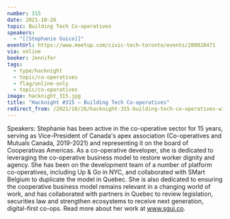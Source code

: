 ```yaml
---
number: 315
date: 2021-10-26
topic: Building Tech Co-operatives
speakers:
  - "[[Stephanie Guico]]"
eventUrl: https://www.meetup.com/civic-tech-toronto/events/280928471
via: online
booker: Jennifer
tags:
  - type/hacknight
  - topic/co-operatives
  - flag/online-only
  - topic/co-operatives
image: hacknight_315.jpg
title: "Hacknight #315 – Building Tech Co-operatives"
redirect_from: /2021/10/26/hacknight-315-building-tech-co-operatives-with-stephanie-guico/
---
```


Speakers:
Stephanie has been active in the co-operative sector for 15 years, serving as Vice-President of Canada's apex association (Co-operatives and Mutuals Canada, 2019-2021) and representing it on the board of Cooperativas Americas. As a co-operative developer, she is dedicated to leveraging the co-operative business model to restore worker dignity and agency. She has been on the development team of a number of platform co-operatives, including Up & Go in NYC, and collaborated with SMart Belgium to duplicate the model in Quebec. She is also dedicated to ensuring the cooperative business model remains relevant in a changing world of work, and has collaborated with partners in Quebec to review legislation, securities law and strengthen ecosystems to receive next generation, digital-first co-ops. Read more about her work at www.sgui.co.
